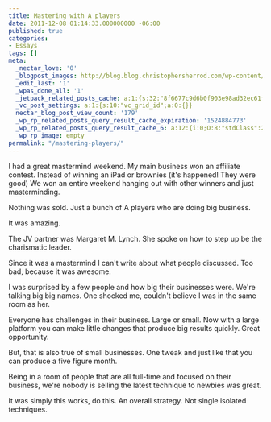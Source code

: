 ```yaml
---
title: Mastering with A players
date: 2011-12-08 01:14:33.000000000 -06:00
published: true
categories:
- Essays
tags: []
meta:
  _nectar_love: '0'
  _blogpost_images: http://blog.blog.christophersherrod.com/wp-content/uploads/images/video1.jpg
  _edit_last: '1'
  _wpas_done_all: '1'
  _jetpack_related_posts_cache: a:1:{s:32:"8f6677c9d6b0f903e98ad32ec61f8deb";a:2:{s:7:"expires";i:1446798883;s:7:"payload";a:3:{i:0;a:1:{s:2:"id";i:3649;}i:1;a:1:{s:2:"id";i:2078;}i:2;a:1:{s:2:"id";i:8086;}}}}
  _vc_post_settings: a:1:{s:10:"vc_grid_id";a:0:{}}
  nectar_blog_post_view_count: '179'
  _wp_rp_related_posts_query_result_cache_expiration: '1524884773'
  _wp_rp_related_posts_query_result_cache_6: a:12:{i:0;O:8:"stdClass":2:{s:7:"post_id";s:3:"602";s:5:"score";s:17:"53.60598522438676";}i:1;O:8:"stdClass":2:{s:7:"post_id";s:3:"123";s:5:"score";s:17:"49.16576748213946";}i:2;O:8:"stdClass":2:{s:7:"post_id";s:4:"1211";s:5:"score";s:17:"47.44049792285197";}i:3;O:8:"stdClass":2:{s:7:"post_id";s:3:"320";s:5:"score";s:17:"47.44049792285197";}i:4;O:8:"stdClass":2:{s:7:"post_id";s:3:"124";s:5:"score";s:17:"47.44049792285197";}i:5;O:8:"stdClass":2:{s:7:"post_id";s:3:"605";s:5:"score";s:17:"45.25721068459549";}i:6;O:8:"stdClass":2:{s:7:"post_id";s:3:"577";s:5:"score";s:17:"45.25721068459549";}i:7;O:8:"stdClass":2:{s:7:"post_id";s:3:"404";s:5:"score";s:17:"45.25721068459549";}i:8;O:8:"stdClass":2:{s:7:"post_id";s:3:"312";s:5:"score";s:17:"45.25721068459549";}i:9;O:8:"stdClass":2:{s:7:"post_id";s:3:"282";s:5:"score";s:17:"45.25721068459549";}i:10;O:8:"stdClass":2:{s:7:"post_id";s:3:"189";s:5:"score";s:17:"45.25721068459549";}i:11;O:8:"stdClass":2:{s:7:"post_id";s:3:"130";s:5:"score";s:17:"45.25721068459549";}}
  _wp_rp_image: empty
permalink: "/mastering-players/"
---
```

<div>
<p>I had a great mastermind weekend. My main business won an affiliate contest. Instead of winning an iPad or brownies (it's happened! They were good) We won an entire weekend hanging out with other winners and just masterminding.</p>
<p>Nothing was sold. Just a bunch of A players who are doing big business.</p>
<p>It was amazing.</p>
<p>The JV partner was Margaret M. Lynch. She spoke on how to step up be the charismatic leader.</p>
<p>Since it was a mastermind I can't write about what people discussed. Too bad, because it was awesome.</p>
<p>I was surprised by a few people and how big their businesses were. We're talking big big names. One shocked me, couldn't believe I was in the same room as her.</p>
<p>Everyone has challenges in their business. Large or small. Now with a large platform you can make little changes that produce big results quickly. Great opportunity.</p>
<p>But, that is also true of small businesses. One tweak and just like that you can produce a five figure month.</p>
<p>Being in a room of people that are all full-time and focused on their business, we're nobody is selling the latest technique to newbies was great.</p>
<p>It was simply this works, do this. An overall strategy. Not single isolated techniques.</p>
</div>
<div></div>
